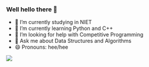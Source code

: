 ### Well hello there 👋

- 🔭 I’m currently studying in NIET
- 🌱 I’m currently learning Python and C++
- 🤔 I’m looking for help with Competitive Programming
- 💬 Ask me about Data Structures and Algorithms
- 😄 Pronouns: hee/hee 


<img src="https://github-readme-stats.vercel.app/api?username=AbhayySharma&&show_icons=true&title_color=ffffff&icon_color=bb2acf&text_color=daf7dc&bg_color=151515">
